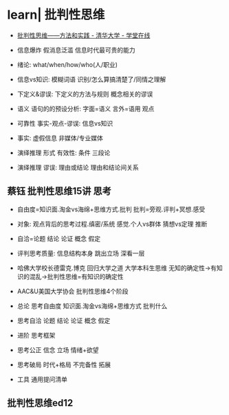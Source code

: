 # learn| 批判性思维

- [批判性思维——方法和实践 - 清华大学 - 学堂在线](https://www.xuetangx.com/course/thu01011003963/5882525)

- 信息爆炸 假消息泛滥 信息时代最可贵的能力
- 绪论: what/when/how/who(人/职业)
- 信息vs知识: 模糊词语 识别/怎么算搞清楚了/同情之理解
- 下定义&谬误: 下定义的方法与规则 概念相关的谬误
- 语义 语句的的预设分析: 字面=语义 言外=语用 观点
- 可靠性 事实-观点-谬误: 信息vs知识
- 事实: 虚假信息 非媒体/专业媒体
- 演绎推理 形式 有效性: 条件 三段论
- 演绎推理 谬误: 理由或结论 理由和结论间关系

## 蔡钰 批判性思维15讲 思考

- 自由度=知识面.淘金vs海绵+思维方式.批判 批判=旁观.评判+冥想.感受
- 对象: 观点背后的思考过程.缜密/系统 感觉.个人vs群体 猜想vs定理 推断
- 自洽=论题 结论 论证 概念 假定

- 评判思考质量: 信息结构本身 跳出立场 深看一层
- 哈佛大学校长德雷克.博克 回归大学之道 大学本科生思维 无知的确定性->有知识的混乱->批判性思维=有知识的确定性
- AAC&U美国大学协会 批判性思维4个阶段

- 总论 思考自由度 知识面.淘金vs海绵+思维方式 批判什么
- 思考自洽 论题 结论 论证 概念 假定
- 进阶 思考框架
- 思考公正 信念 立场 情绪+欲望
- 思考破局 时代+格局 不完备性 拓展
- 工具 通用提问清单

## 批判性思维ed12
